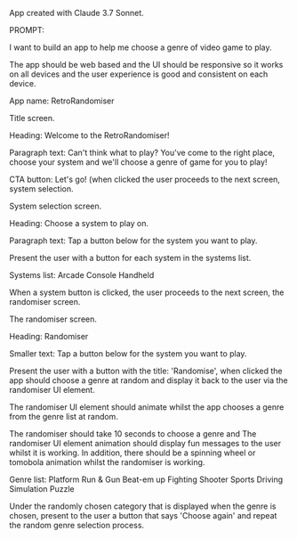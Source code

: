 App created with Claude 3.7 Sonnet.


PROMPT:

I want to build an app to help me choose a genre of video game to play.

The app should be web based and the UI should be responsive so it works on all devices and the user experience is good and consistent on each device.

App name: RetroRandomiser

Title screen.

Heading: Welcome to the RetroRandomiser!

Paragraph text: Can't think what to play? You've come to the right place, choose your system and we'll choose a genre of game for you to play! 

CTA button: Let's go! (when clicked the user proceeds to the next screen, system selection.



System selection screen.

Heading: Choose a system to play on.

Paragraph text: Tap a button below for the system you want to play. 

Present the user with a button for each system in the systems list.

Systems list:
Arcade
Console
Handheld

When a system button is clicked, the user proceeds to the next screen, the randomiser screen.


The randomiser screen.

Heading: Randomiser

Smaller text: Tap a button below for the system you want to play. 


Present the user with a button with the title: 'Randomise', when clicked the app should choose a genre at random and display it back to the user via the randomiser UI element. 

The randomiser UI element should animate whilst the app chooses a genre from the genre list at random. 

The randomiser should take 10 seconds to choose a genre and The randomiser UI element animation should display fun messages to the user whilst it is working. In addition, there should be a spinning wheel or tomobola animation whilst the randomiser is working. 


Genre list:
Platform
Run & Gun
Beat-em up
Fighting
Shooter
Sports
Driving
Simulation
Puzzle

Under the randomly chosen category that is displayed when the genre is chosen, present to the user a button that says 'Choose again' and repeat the random genre selection process.
